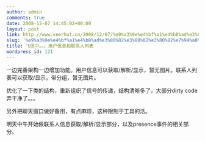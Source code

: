 ```yaml
---
author: admin
comments: true
date: 2008-12-07 14:45:02+00:00
layout: post
link: http://www.seerhut.cn/2008/12/07/%e9%a3%9e%e4%bf%a1%e4%b8%ad%e3%80%82%e3%80%82%e3%80%82%e7%94%a8%e6%88%b7%e4%bf%a1%e6%81%af%e5%92%8c%e8%81%94%e7%b3%bb%e4%ba%ba%e5%88%97%e8%a1%a8/
slug: '%e9%a3%9e%e4%bf%a1%e4%b8%ad%e3%80%82%e3%80%82%e3%80%82%e7%94%a8%e6%88%b7%e4%bf%a1%e6%81%af%e5%92%8c%e8%81%94%e7%b3%bb%e4%ba%ba%e5%88%97%e8%a1%a8'
title: 飞信中。。。用户信息和联系人列表
wordpress_id: 121
---
```


一边完善架构一边增加功能。用户信息可以获取/解析/显示，暂无图片。联系人列表可以获取/显示，带分组，暂无图片。

优化了一下类的结构，重新组织了信号的传递，结构清晰多了，大部分dirty code弄干净了。。。

另外把聊天窗口做好备用，有点麻烦，这种限制于工具的活。

明天中午开始做联系人信息获取/解析/显示部分，以及presence事件的相关部分。
